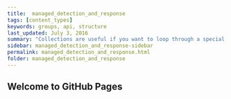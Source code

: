```yaml
---
title:  managed_detection_and_response
tags: [content_types]
keywords: groups, api, structure
last_updated: July 3, 2016
summary: "Collections are useful if you want to loop through a special folder of pages that you make available in a content API. You could also use collections if you have a set of articles that you want to treat differently from the other content, with a different layout or format."
sidebar: managed_detection_and_response-sidebar
permalink: managed_detection_and_response.html
folder: managed_detection_and_response
---
```


## Welcome to GitHub Pages